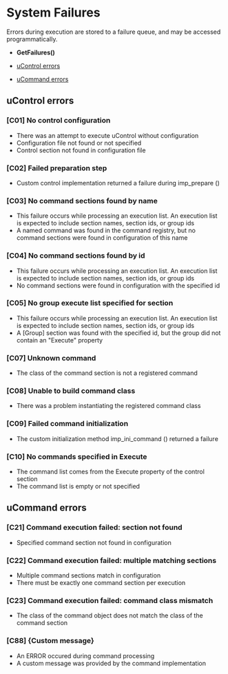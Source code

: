 # System Failures

Errors during execution are stored to a failure queue, and may be accessed programmatically.
- **GetFailures()**

- [uControl errors](failures.md#ucontrol-errors)
- [uCommand errors](failures.md#ucommand-errors)

## uControl errors

### [C01] No control configuration
- There was an attempt to execute uControl without configuration
- Configuration file not found or not specified
- Control section not found in configuration file

### [C02] Failed preparation step
- Custom control implementation returned a failure during imp_prepare ()

### [C03] No command sections found by name
- This failure occurs while processing an execution list.  An execution list is expected to include section names, section ids, or group ids
- A named command was found in the command registry, but no command sections were found in configuration of this name

### [C04] No command sections found by id
- This failure occurs while processing an execution list.  An execution list is expected to include section names, section ids, or group ids
- No command sections were found in configuration with the specified id

### [C05] No group execute list specified for section
- This failure occurs while processing an execution list.  An execution list is expected to include section names, section ids, or group ids
- A [Group] section was found with the specified id, but the group did not contain an "Execute" property

### [C07] Unknown command
- The class of the command section is not a registered command

### [C08] Unable to build command class
- There was a problem instantiating the registered command class

### [C09] Failed command initialization
- The custom initialization method imp_ini_command () returned a failure

### [C10] No commands specified in Execute
- The command list comes from the Execute property of the control section
- The command list is empty or not specified

## uCommand errors

### [C21] Command execution failed: section not found
- Specified command section not found in configuration

### [C22] Command execution failed: multiple matching sections
- Multiple command sections match in configuration
- There must be exactly one command section per execution

### [C23] Command execution failed: command class mismatch
- The class of the command object does not match the class of the command section

### [C88] {Custom message}
- An ERROR occured during command processing
- A custom message was provided by the command implementation
